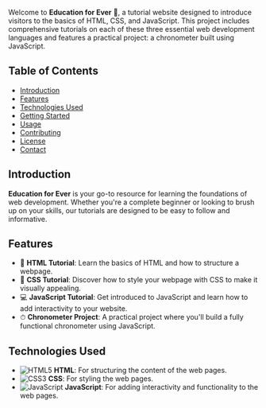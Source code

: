 Welcome to **Education for Ever** 🌟, a tutorial website designed to introduce visitors to the basics of HTML, CSS, and JavaScript. This project includes comprehensive tutorials on each of these three essential web development languages and features a practical project: a chronometer built using JavaScript.

## Table of Contents

- [Introduction](#introduction)
- [Features](#features)
- [Technologies Used](#technologies-used)
- [Getting Started](#getting-started)
- [Usage](#usage)
- [Contributing](#contributing)
- [License](#license)
- [Contact](#contact)

## Introduction

**Education for Ever** is your go-to resource for learning the foundations of web development. Whether you're a complete beginner or looking to brush up on your skills, our tutorials are designed to be easy to follow and informative.

## Features

- 📘 **HTML Tutorial**: Learn the basics of HTML and how to structure a webpage.
- 🎨 **CSS Tutorial**: Discover how to style your webpage with CSS to make it visually appealing.
- 💻 **JavaScript Tutorial**: Get introduced to JavaScript and learn how to add interactivity to your website.
- ⏱ **Chronometer Project**: A practical project where you'll build a fully functional chronometer using JavaScript.

## Technologies Used

- ![HTML5](https://img.shields.io/badge/HTML5-E34F26?style=for-the-badge&logo=html5&logoColor=white) **HTML**: For structuring the content of the web pages.
- ![CSS3](https://img.shields.io/badge/CSS3-1572B6?style=for-the-badge&logo=css3&logoColor=white) **CSS**: For styling the web pages.
- ![JavaScript](https://img.shields.io/badge/JavaScript-F7DF1E?style=for-the-badge&logo=javascript&logoColor=black) **JavaScript**: For adding interactivity and functionality to the web pages.
